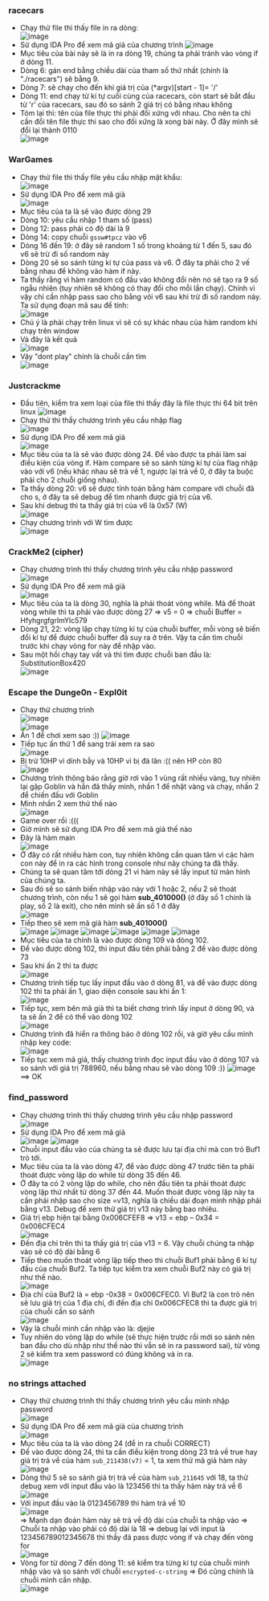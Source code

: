 ### racecars
- Chạy thử file thì thấy file in ra dòng:       
![image](https://user-images.githubusercontent.com/62021009/121220259-a7340100-c8ae-11eb-85cd-83a30d382163.png)
- Sử dụng IDA Pro để xem mã giả của chương trình
![image](https://user-images.githubusercontent.com/62021009/121220552-e2cecb00-c8ae-11eb-8c40-6b4d240291eb.png)    
- Mục tiêu của bài này sẽ là in ra dòng 19, chúng ta phải tránh vào vòng if ở dòng 11.
- Dòng 6: gán end bằng chiều dài của tham số thứ nhất (chính là "./racecars") sẽ bằng 9.
- Dòng 7: sẽ chạy cho đến khi giá trị của (*argv)[start - 1]= '/'
- Dòng 11: end chạy từ kí tự cuối cùng của racecars, còn start sẽ bắt đầu từ 'r' của racecars, sau đó so sánh 2 giá trị có bằng nhau không
- Tóm lại thì: tên của file thực thi phải đối xứng với nhau. Cho nên ta chỉ cần đổi tên file thực thi sao cho đối xứng là xong bài này. Ở đây mình sẽ đổi lại thành 0110     
![image](https://user-images.githubusercontent.com/62021009/121221749-1100da80-c8b0-11eb-9b21-adb379170844.png)      
### WarGames
- Chạy thử file thì thấy file yêu cầu nhập mật khẩu:    
![image](https://user-images.githubusercontent.com/62021009/121231883-2596a000-c8bb-11eb-8a0b-0c02bdf5ca05.png)    
- Sử dụng IDA Pro để xem mã giả    
![image](https://user-images.githubusercontent.com/62021009/121232032-570f6b80-c8bb-11eb-9bd4-37deec4c35b5.png)   
- Mục tiêu của ta là sẽ vào được dòng 29
- Dòng 10: yêu cầu nhập 1 tham số (pass)
- Dòng 12: pass phải có độ dài là 9
- Dòng 14: copy chuỗi `gssw#tpcz` vào v6
- Dòng 16 đến 19: ở đây sẽ random 1 số trong khoảng từ 1 đến 5, sau đó v6 sẽ trừ đi số random này
- Dòng 20 sẽ so sánh từng kí tự của pass và v6. Ở đây ta phải cho 2 vế bằng nhau để không vào hàm if này.
- Ta thấy rằng vì hàm random có đầu vào không đổi nên nó sẽ tạo ra 9 số ngẫu nhiên (tuy nhiên sẽ không có thay đổi cho mỗi lần chạy). Chính vì vậy chỉ cần nhập pass sao cho bằng vói v6 sau khi trừ đi số random này. Ta sử dụng đoạn mã sau để tính:      
![image](https://user-images.githubusercontent.com/62021009/121232942-4d3a3800-c8bc-11eb-824c-a98af76a9f6f.png)
- Chú ý là phải chạy trên linux vì sẽ có sự khác nhau của hàm random khi chạy trên window
- Và đây là kết quả      
![image](https://user-images.githubusercontent.com/62021009/121233067-6fcc5100-c8bc-11eb-9640-3a5ddbfdadff.png)    
- Vậy "dont play" chính là chuỗi cần tìm     
![image](https://user-images.githubusercontent.com/62021009/121233156-883c6b80-c8bc-11eb-836c-8695ed3902fc.png)    
### Justcrackme
- Đầu tiên, kiểm tra xem loại của file thì thấy đây là file thực thi 64 bit trên linux
![image](https://user-images.githubusercontent.com/62021009/121402321-f13ae680-c983-11eb-9120-bbb689077b42.png)
- Chạy thử thì thấy chương trình yêu cầu nhập flag    
![image](https://user-images.githubusercontent.com/62021009/121402433-16c7f000-c984-11eb-9bc1-202213a1ee4d.png)
- Sử dụng IDA Pro để xem mã giả    
![image](https://user-images.githubusercontent.com/62021009/121402516-2f380a80-c984-11eb-9fcf-5c1c19109054.png)
- Mục tiêu của ta là sẽ vào được dòng 24. Để vào được ta phải làm sai điều kiện của vòng if. Hàm compare sẽ so sánh từng kí tự của flag nhập vào với v6 (nếu khác nhau sẽ trả về 1, ngược lại trả về 0, ở đây ta buộc  phải cho 2 chuỗi giống nhau).
- Ta thấy dòng 20: v6 sẽ được tính toán bằng hàm compare với chuỗi đã cho s, ở đây ta sẽ debug để tìm nhanh được giá trị của v6.
- Sau khi debug thì ta thấy giá trị của v6 là 0x57 (W)    
![image](https://user-images.githubusercontent.com/62021009/121403272-ef255780-c984-11eb-91d2-533551218c60.png)
- Chạy chương trình với W tìm được     
![image](https://user-images.githubusercontent.com/62021009/121403670-5511df00-c985-11eb-88f6-b4b332a45e6d.png)   
### CrackMe2 (cipher)
- Chạy chương trình thì thấy chương trình yêu cầu nhập password     
![image](https://user-images.githubusercontent.com/62021009/121408215-598cc680-c98a-11eb-8b31-a5ea1463fc0e.png)    
- Sử dụng IDA Pro để xem mã giả    
![image](https://user-images.githubusercontent.com/62021009/121408287-71fce100-c98a-11eb-84c4-82f67ba12fd4.png)     
- Mục tiêu của ta là dòng 30, nghĩa là phải thoát vòng while. Mà để thoát vòng while thì ta phải vào được dòng 27 => v5 = 0 => chuỗi Buffer = HfyhgrgfgrlmYlc579
- Dòng 21, 22: vòng lặp chạy từng kí tự của chuỗi buffer, mỗi vòng sẽ biến đổi kí tự để được chuỗi buffer đã suy ra ở trên. Vậy ta cần tìm chuỗi trước khi chạy vòng for này để nhập vào.
- Sau một hồi chạy tay vất vả thì tìm được chuỗi ban đầu là: SubstitutionBox420     
![image](https://user-images.githubusercontent.com/62021009/121408826-00716280-c98b-11eb-971f-6ca5a277d495.png)      
### Escape the Dunge0n - Expl0it     
- Chạy thử chương trình     
![image](https://user-images.githubusercontent.com/62021009/121614913-f3876880-ca89-11eb-8c6a-eac9506de9a6.png)      
![image](https://user-images.githubusercontent.com/62021009/121614796-af946380-ca89-11eb-82da-a3866e109d2d.png)     
- Ấn 1 để chơi xem sao :))
![image](https://user-images.githubusercontent.com/62021009/121615046-2e899c00-ca8a-11eb-9115-5a6b5e25ce95.png)
- Tiếp tục ấn thử 1 để sang trái xem ra sao      
![image](https://user-images.githubusercontent.com/62021009/121615154-6d1f5680-ca8a-11eb-84d7-11a9d5a6a0a4.png)    
- Bị trừ 10HP vì dính bẫy và 10HP vì bị đá lăn :(( nên HP còn 80      
![image](https://user-images.githubusercontent.com/62021009/121615233-963fe700-ca8a-11eb-8a4f-55c7dd0d1f09.png)
- Chương trình thông báo rằng giờ rơi vào 1 vùng rất nhiều vàng, tuy nhiên lại gặp Goblin và hắn đã thấy mình, nhấn 1 để nhặt vàng và chạy, nhấn 2 để chiến đấu với Goblin
- Mình nhấn 2 xem thử thế nào    
![image](https://user-images.githubusercontent.com/62021009/121615360-e323bd80-ca8a-11eb-9900-9cf8053ed083.png)
- Game over rồi :((( 
- Giờ mình sẽ sử dụng IDA Pro để xem mã giả thế nào    
- Đây là hàm main     
![image](https://user-images.githubusercontent.com/62021009/121615422-0a7a8a80-ca8b-11eb-92ef-33273c26f04e.png)    
- Ở đây có rất nhiều hàm con, tuy nhiên không cần quan tâm vì các hàm con này để in ra các hình trong console như nãy chúng ta đã thấy.
- Chúng ta sẽ quan tâm tới dòng 21 vì hàm này sẽ lấy input từ màn hình của chúng ta.
- Sau đó sẽ so sánh biến nhập vào này với 1 hoặc 2, nếu 2 sẽ thoát chương trình, còn nếu 1 sẽ gọi hàm **sub_401000()** (ở đây số 1 chính là play, số 2 là exit), cho nên mình sẽ ấn số 1 ở đây        
![image](https://user-images.githubusercontent.com/62021009/121615647-9391c180-ca8b-11eb-895a-96b462d4a657.png)
- Tiếp theo sẽ xem mã giả hàm **sub_401000()**       
![image](https://user-images.githubusercontent.com/62021009/121616024-4bbf6a00-ca8c-11eb-8e2b-3390e72e1707.png)
![image](https://user-images.githubusercontent.com/62021009/121616074-62fe5780-ca8c-11eb-84f6-c010aa74f0bf.png)
![image](https://user-images.githubusercontent.com/62021009/121616134-7d383580-ca8c-11eb-9a49-f4f380f9df4d.png)
![image](https://user-images.githubusercontent.com/62021009/121616173-9640e680-ca8c-11eb-9510-1247037f40ac.png)
![image](https://user-images.githubusercontent.com/62021009/121616346-efa91580-ca8c-11eb-942e-919931b36755.png)
![image](https://user-images.githubusercontent.com/62021009/121616365-fd5e9b00-ca8c-11eb-8025-ffac04125816.png)    
- Mục tiêu của ta chính là vào được dòng 109 và dòng 102.
- Để vào được dòng 102, thì input đầu tiên phải bằng 2 để vào được dòng 73    
- Sau khi ấn 2 thì ta được    
![image](https://user-images.githubusercontent.com/62021009/121616621-6b0ac700-ca8d-11eb-80ad-868cb6facf6b.png)
- Chương trình tiếp tục lấy input đầu vào ở dòng 81, và để vào được dòng 102 thì ta phải ấn 1, giao diện console sau khi ấn 1:     
![image](https://user-images.githubusercontent.com/62021009/121616721-a4433700-ca8d-11eb-92bb-68357b36666a.png)     
- Tiếp tục, xem bên mã giả thì ta biết chơng trình lấy input ở dòng 90, và ta sẽ ấn 2 để có thể vào dòng 102     
![image](https://user-images.githubusercontent.com/62021009/121616821-d5bc0280-ca8d-11eb-9f67-47106698e272.png)   
- Chương trình đã hiển ra thông báo ở dòng 102 rồi, và giờ yêu cầu mình nhập key code:   
![image](https://user-images.githubusercontent.com/62021009/121617054-57139500-ca8e-11eb-82d3-07da2ca518c5.png)    
- Tiếp tục xem mã giả, thấy chương trình đọc input đầu vào ở dòng 107 và so sánh với giá trị 788960, nếu bằng nhau sẽ vào dòng 109 :))
![image](https://user-images.githubusercontent.com/62021009/121617155-92ae5f00-ca8e-11eb-8e5a-821c9c92b486.png)     
==> OK     
### find_password    
- Chạy chương trình thì thấy chương trình yêu cầu nhập password
![image](https://user-images.githubusercontent.com/62021009/121779572-9513d480-cbc6-11eb-94e5-5e050f6713d7.png)    
-	Sử dụng IDA Pro để xem mã giả      
![image](https://user-images.githubusercontent.com/62021009/121779594-b83e8400-cbc6-11eb-8e1b-aa014efaa231.png)
![image](https://user-images.githubusercontent.com/62021009/121779596-bbd20b00-cbc6-11eb-8585-982ba70512d6.png)      
-	Chuỗi input đầu vào của chúng ta sẽ được lưu tại địa chỉ mà con trỏ Buf1 trỏ tới.
-	Mục tiêu của ta là vào dòng 47, để vào được dòng 47 trước tiên ta phải thoát được vòng lặp do while từ dòng 35 đến 46.
-	Ở đây ta có 2 vòng lặp do while, cho nên đầu tiên ta phải thoát được vòng lặp thứ nhất từ dòng 37 đến  44. Muốn thoát được vòng lặp này ta cần phải nhập sao cho size =v13, nghĩa là chiều dài đoạn mình nhập phải bằng v13. Debug để xem thử giá trị v13 này bằng bao nhiêu.
-	Giá trị ebp hiện tại bằng 0x006CFEF8 => v13 = ebp – 0x34 = 0x006CFEC4    
![image](https://user-images.githubusercontent.com/62021009/121779615-cbe9ea80-cbc6-11eb-943e-793e3846762b.png)   
-	Đến địa chỉ trên thì ta thấy giá trị của v13 = 6. Vậy chuỗi chúng ta nhập vào sẽ có độ dài bằng 6
-	Tiếp theo muốn thoát vòng lặp tiếp theo thì chuỗi Buf1 phải bằng 6 kí tự đầu của chuỗi Buf2. Ta tiếp tục kiểm tra xem chuỗi Buf2 này có giá trị như thế nào.     
 ![image](https://user-images.githubusercontent.com/62021009/121779627-d7d5ac80-cbc6-11eb-9b73-2c51dc4d0af7.png)      
-	Địa chỉ của Buf2 là = ebp -0x38 = 0x006CFEC0. Vì Buf2 là con trỏ nên sẽ lưu giá trị của 1 địa chỉ, đi đến địa chỉ 0x006CFEC8 thì ta được giá trị của chuỗi cần so sánh     
 ![image](https://user-images.githubusercontent.com/62021009/121779634-e1f7ab00-cbc6-11eb-8394-6122d7ea5d27.png)     
-	Vậy là chuỗi mình cần nhập vào là: djejie
-	Tuy nhiên do vòng lặp do while (sẽ thực hiện trước rồi mới so sánh nên ban đầu cho dù nhập như thế nào thì vẫn sẽ in ra password sai), từ vòng 2 sẽ kiểm tra xem password có đúng không và in ra.      
 ![image](https://user-images.githubusercontent.com/62021009/121779642-e91eb900-cbc6-11eb-9ead-83e28c4bb566.png)
### no strings attached     
- Chạy thử chương trình thì thấy chương trình yêu cầu mình nhập password    
![image](https://user-images.githubusercontent.com/62021009/121779683-123f4980-cbc7-11eb-91a7-04fdd7cf51a1.png)    
- Sử dụng IDA Pro để xem mã giả của chương trình    
![image](https://user-images.githubusercontent.com/62021009/121779699-2b47fa80-cbc7-11eb-8fcf-30d5e0ed6316.png)     
- Mục tiêu của ta là vào dòng 24 (để in ra chuỗi CORRECT)    
- Để vào được dòng 24, thì ta cần điều kiện trong dòng 23 trả về true hay giá trị trả về của hàm `sub_211438(v7)` = 1, ta xem thử mã giả hàm này     
![image](https://user-images.githubusercontent.com/62021009/121779762-8843b080-cbc7-11eb-9b6c-8c2de740951d.png)     
- Dòng thứ 5 sẽ so sánh giá trị trả về của hàm `sub_211645` với 18, ta thử debug xem với input đầu vào là 123456 thì ta thấy hàm này trả về 6       
![image](https://user-images.githubusercontent.com/62021009/121780647-7fed7480-cbcb-11eb-8f51-aad32c38bae7.png)
- Với input đầu vào là 0123456789 thì hàm trả về 10     
![image](https://user-images.githubusercontent.com/62021009/121780687-ab705f00-cbcb-11eb-8a8f-3d3550d70911.png)    
=> Mạnh dạn đoán hàm này sẽ trả về độ dài của chuỗi ta nhập vào => Chuỗi ta nhập vào phải có độ dài là 18 => debug lại với input là 123456789012345678 thì thấy đã pass được vòng if và chạy đến vòng for    
![image](https://user-images.githubusercontent.com/62021009/121780747-f7230880-cbcb-11eb-82f2-6f89b5aa1f31.png)     
- Vòng for từ dòng 7 đến dòng 11: sẽ kiểm tra từng kí tự của chuỗi mình nhập vào và so sánh với chuỗi `encrypted-c-string` => Đó cũng chính là chuỗi mình cần nhập.     
![image](https://user-images.githubusercontent.com/62021009/121780408-55e78280-cbca-11eb-89a6-6cc849a37616.png)
